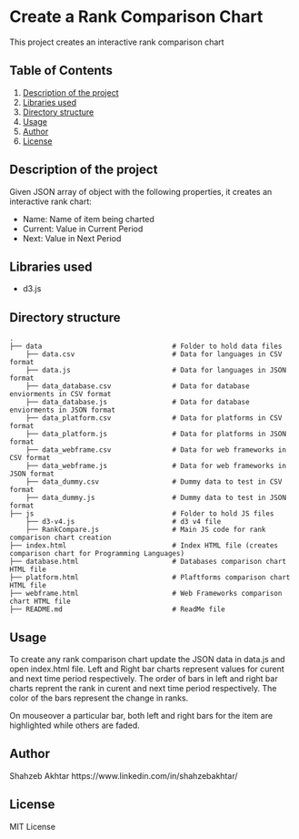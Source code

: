 # Create a Rank Comparison Chart
This project creates an interactive rank comparison chart

## Table of Contents
<ol>
   <li><a href="#head1"> Description of the project</a>
   <li><a href="#head2"> Libraries used </a>
   <li><a href="#head3"> Directory structure </a>
   <li><a href="#head4"> Usage </a>
   <li><a href="#head5"> Author </a>
   <li><a href="#head6"> License </a>
</ol>



<h2 id="head1"> Description of the project </h2>
Given JSON array of object with the following properties, it creates an interactive rank chart:
<ul>
   <li>Name: Name of item being charted
   <li>Current: Value in Current Period
   <li>Next: Value in Next Period
</ul>

<h2 id="head2"> Libraries used </h2>

<ul>
 <li> d3.js
</ul>

<h2 id="head3"> Directory structure </h2>

```
.
├── data                                # Folder to hold data files
    ├── data.csv                        # Data for languages in CSV format
    ├── data.js                         # Data for languages in JSON format
    ├── data_database.csv               # Data for database enviorments in CSV format
    ├── data_database.js                # Data for database enviorments in JSON format 
    ├── data_platform.csv               # Data for platforms in CSV format
    ├── data_platform.js                # Data for platforms in JSON format 
    ├── data_webframe.csv               # Data for web frameworks in CSV format
    ├── data_webframe.js                # Data for web frameworks in JSON format 
    ├── data_dummy.csv                  # Dummy data to test in CSV format
    ├── data_dummy.js                   # Dummy data to test in JSON format 
├── js                                  # Folder to hold JS files
    ├── d3-v4.js                        # d3 v4 file
    ├── RankCompare.js                  # Main JS code for rank comparison chart creation
├── index.html                          # Index HTML file (creates comparison chart for Programming Languages)
├── database.html                       # Databases comparison chart HTML file
├── platform.html                       # Plaftforms comparison chart HTML file
├── webframe.html                       # Web Frameworks comparison chart HTML file
├── README.md                           # ReadMe file

```

<h2 id="head4"> Usage </h2>
To create any rank comparison chart update the JSON data in data.js and open index.html file.
Left and Right bar charts represent values for curent and next time period respectively. The order of bars in left and right bar charts reprent the rank in curent and next time period respectively. The color of the bars represent the change in ranks.

On mouseover a particular bar, both left and right bars for the item are highlighted while others are faded.

<h2 id="head5"> Author </h2>
Shahzeb Akhtar
https://www.linkedin.com/in/shahzebakhtar/

<h2 id="head6"> License </h2>
MIT License
